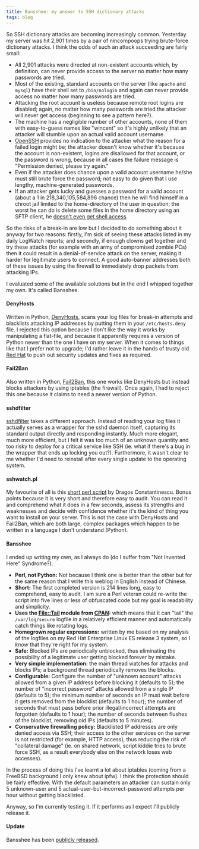 ```yaml
---
title: Bansshee: my answer to SSH dictionary attacks
tags: blog
---
```


So SSH dictionary attacks are becoming increasingly common. Yesterday my server was hit 2,901 times by a pair of nincompoops trying brute-force dictionary attacks. I think the odds of such an attack succeeding are fairly small:

-   All 2,901 attacks were directed at non-existent accounts which, by definition, can never provide access to the server no matter how many passwords are tried.
-   Most of the existing, standard accounts on the server (like `apache` and `mysql`) have their shell set to `/bin/nologin` and again can never provide access no matter how many passwords are tried.
-   Attacking the root account is useless because remote root logins are disabled; again, no matter how many passwords are tried the attacker will never get access (beginning to see a pattern here?).
-   The machine has a negligible number of other accounts, none of them with easy-to-guess names like "wincent" so it's highly unlikely that an attacker will stumble upon an actual valid account username.
-   [OpenSSH](http://openssh.org/) provides no indication to the attacker what the reason for a failed login might be; the attacker doesn't know whether it's because the account is non-existent, logins are disallowed for that account, or the password is wrong, because in all cases the failure message is "Permission denied, please try again."
-   Even if the attacker does chance upon a valid account username he/she must still brute force the password; not easy to do given that I use lengthy, machine-generated passwords.
-   If an attacker gets lucky and guesses a password for a valid account (about a 1 in 218,340,105,584,896 chance) then he will find himself in a chroot jail limited to the home-directory of the user in question; the worst he can do is delete some files in the home directory using an SFTP client, he [doesn't even get shell access](http://www.pizzashack.org/rssh/).

So the risks of a break-in are low but I decided to do something about it anyway for two reasons: firstly, I'm sick of seeing these attacks listed in my daily LogWatch reports; and secondly, if enough clowns get together and try these attacks (for example with an army of compromised zombie PCs) then it could result in a denial-of-service attack on the server, making it harder for legitimate users to connect. A good auto-banner addresses both of these issues by using the firewall to immediately drop packets from attacking IPs.

I evaluated some of the available solutions but in the end I whipped together my own. It's called Bansshee.

#### DenyHosts

Written in Python, [DenyHosts](http://denyhosts.sourceforge.net/), scans your log files for break-in attempts and blacklists attacking IP addresses by putting them in your `/etc/hosts.deny` file. I rejected this option because I don't like the way it works by manipulating a flat-file, and because it apparently requires a version of Python newer than the one I have on my server. When it comes to things like that I prefer not to upgrade; I'd rather leave it in the hands of trusty old [Red Hat](http://www.redhat.com/) to push out security updates and fixes as required.

#### Fail2Ban

Also written in Python, [Fail2Ban](http://fail2ban.sourceforge.net/), this one works like DenyHosts but instead blocks attackers by using iptables (the firewall). Once again, I had to reject this one because it claims to need a newer version of Python.

#### sshdfilter

[sshdfilter](http://freshmeat.net/projects/sshdfilter/) takes a different approach. Instead of reading your log files it actually serves as a wrapper for the sshd daemon itself, capturing its standard output directly and responding instantly. Much more elegant, much more efficient, but I felt it was too much of an unknown quantity and too risky to deploy for a critical service like SSH (ie. what if there's a bug in the wrapper that ends up locking you out?). Furthermore, it wasn't clear to me whether I'd need to reinstall after every single update to the operating system.

#### sshwatch.pl

My favourite of all is this [short perl script](http://www.cpan.org/authors/id/D/DR/DRAGOS/sshwatch-0.01.pl) by Dragos Constantinescu. Bonus points because it is very short and therefore easy to audit. You can read it and comprehend what it does in a few seconds, assess its strengths and weaknesses and decide with confidence whether it's the kind of thing you want to install on your server. This is not the case with DenyHosts and Fail2Ban, which are both large, complex packages which happen to be written in a language I don't understand (Python).

#### Bansshee

I ended up writing my own, as I always do (do I suffer from "Not Invented Here" Syndrome?).

-   **Perl, not Python:** Not because I think one is better than the other but for the same reason that I write this weblog in English instead of Chinese.
-   **Short:** The first completed version is 214 lines long, easy to comprehend, easy to audit. I am sure a Perl veteran could re-write the script into five lines or less of obfuscated code but my goal is readability and simplicity.
-   **Uses the [File::Tail](http://search.cpan.org/~mgrabnar/File-Tail-0.99.3/Tail.pm) module from [CPAN](http://cpan.org/):** which means that it can "tail" the `/var/log/secure` logfile in a relatively efficient manner and automatically catch things like rotating logs.
-   **Homegrown regular expressions:** written by me based on my analysis of the logfiles on my Red Hat Enterprise Linux ES release 3 system, so I _know_ that they're right for my system.
-   **Safe:** Blocked IPs are periodically unblocked, thus eliminating the possibility of a legitimate user getting blocked forever by mistake.
-   **Very simple implementation:** the main thread watches for attacks and blocks IPs; a background thread periodically removes the blocks.
-   **Configurable:** Configure the number of "unknown account" attacks allowed from a given IP address before blocking it (defaults to 5); the number of "incorrect password" attacks allowed from a single IP (defaults to 5); the minimum number of seconds an IP must wait before it gets removed from the blocklist (defaults to 1 hour); the number of seconds that must pass before prior illegal/incorrect attempts are forgotten (defaults to 1 hour); the number of seconds between flushes of the blocklist, removing old IPs (defaults to 5 minutes).
-   **Conservative firewalling policy:** Blacklisted IP addresses are only denied access via SSH; their access to the other services on the server is not restricted (for example, HTTP access), thus reducing the risk of "collateral damage" (ie. on shared network, script kiddie tries to brute force SSH, as a result everybody else on the network loses web accesses).

In the process of doing this I've learnt a lot about iptables (coming from a FreeBSD background I only knew about ipfw). I think the protection should be fairly effective. With the default parameters an attacker can sustain only 5 unknown-user and 5 actual-user-but-incorrect-password attempts per hour without getting blacklisted.

Anyway, so I'm currently testing it. If it performs as I expect I'll publicly release it.

#### Update

Bansshee has been [publicly released](http://bansshee.org/).
